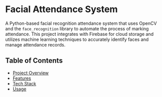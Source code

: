 # Facial Attendance System

A Python-based facial recognition attendance system that uses OpenCV and the `face_recognition` library to automate the process of marking attendance. This project integrates with Firebase for cloud storage and utilizes machine learning techniques to accurately identify faces and manage attendance records.

## Table of Contents

- [Project Overview](#project-overview)
- [Features](#features)
- [Tech Stack](#tech-stack)
- [Usage](#usage)




